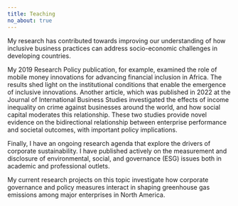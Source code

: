 ```yaml
---
title: Teaching
no_about: true
---
```


My research has contributed towards improving our understanding of how inclusive business practices can address socio-economic challenges in developing countries. 

My 2019 Research Policy publication, for example, examined the role of mobile money innovations for advancing financial inclusion in Africa. The results shed light on the institutional conditions that enable the emergence of inclusive innovations. Another article, which was published in 2022 at the Journal of International Business Studies investigated the effects of income inequality on crime against businesses around the world, and how social capital moderates this relationship. These two studies provide novel evidence on the bidirectional relationship between enterprise performance and societal outcomes, with important policy implications.

Finally, I have an ongoing research agenda that explore the drivers of corporate sustainability. I have published actively on the measurement and disclosure of environmental, social, and governance (ESG) issues both in academic and professional outlets. 

My current research projects on this topic investigate how corporate governance and policy measures interact in shaping greenhouse gas emissions among major enterprises in North America. 

